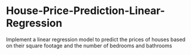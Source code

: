 # House-Price-Prediction-Linear-Regression
Implement a linear regression model to predict the prices of houses based on their square footage and the number of bedrooms and bathrooms
